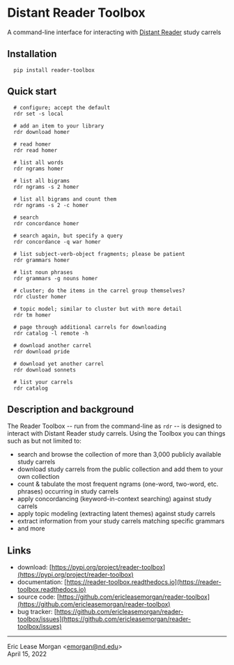 

# Distant Reader Toolbox

A command-line interface for interacting with [Distant Reader](https://distantreader.org) study carrels


## Installation

```
  pip install reader-toolbox
```

## Quick start

```  
  # configure; accept the default
  rdr set -s local

  # add an item to your library
  rdr download homer

  # read homer
  rdr read homer

  # list all words
  rdr ngrams homer

  # list all bigrams
  rdr ngrams -s 2 homer

  # list all bigrams and count them
  rdr ngrams -s 2 -c homer

  # search
  rdr concordance homer

  # search again, but specify a query
  rdr concordance -q war homer

  # list subject-verb-object fragments; please be patient
  rdr grammars homer

  # list noun phrases
  rdr grammars -g nouns homer

  # cluster; do the items in the carrel group themselves?
  rdr cluster homer

  # topic model; similar to cluster but with more detail
  rdr tm homer

  # page through additional carrels for downloading
  rdr catalog -l remote -h

  # download another carrel
  rdr download pride

  # download yet another carrel
  rdr download sonnets

  # list your carrels
  rdr catalog
```

## Description and background

The Reader Toolbox -- run from the command-line as ``rdr`` -- is designed to interact with Distant Reader study carrels. Using the Toolbox you can things such as but not limited to:

   * search and browse the collection of more than 3,000 publicly available study carrels
   * download study carrels from the public collection and add them to your own collection
   * count & tabulate the most frequent ngrams (one-word, two-word, etc. phrases) occurring in study carrels
   * apply concordancing (keyword-in-context searching) against study carrels
   * apply topic modeling (extracting latent themes) against study carrels
   * extract information from your study carrels matching specific grammars
   * and more

## Links

   * download: [https://pypi.org/project/reader-toolbox](https://pypi.org/project/reader-toolbox)
   * documentation: [https://reader-toolbox.readthedocs.io](https://reader-toolbox.readthedocs.io)
   * source code: [https://github.com/ericleasemorgan/reader-toolbox](https://github.com/ericleasemorgan/reader-toolbox)
   * bug tracker: [https://github.com/ericleasemorgan/reader-toolbox/issues](https://github.com/ericleasemorgan/reader-toolbox/issues)

---
Eric Lease Morgan &lt;emorgan@nd.edu&gt;  
April 15, 2022
